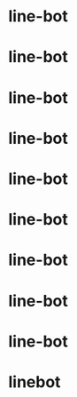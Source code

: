 # line-bot
# line-bot
# line-bot
# line-bot
# line-bot
# line-bot
# line-bot
# line-bot
# line-bot
# linebot
